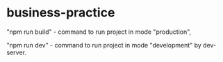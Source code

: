 # business-practice



"npm run build" - command to run project in mode "production",

"npm run dev" - command to run project in mode "development" by dev-server.
